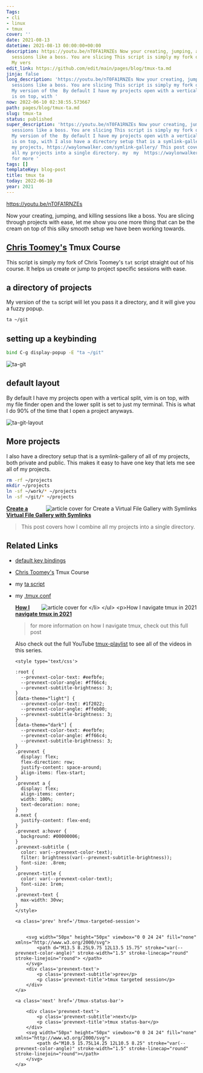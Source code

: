 ```yaml
---
Tags:
- cli
- linux
- tmux
cover: ''
date: 2021-08-13
datetime: 2021-08-13 00:00:00+00:00
description: https://youtu.be/nT0FA1RNZEs Now your creating, jumping, and killing
  sessions like a boss. You are slicing This script is simply my fork of Chris Toomey
  My vers
edit_link: https://github.com/edit/main/pages/blog/tmux-ta.md
jinja: false
long_description: 'https://youtu.be/nT0FA1RNZEs Now your creating, jumping, and killing
  sessions like a boss. You are slicing This script is simply my fork of Chris Toomey
  My version of the  By default I have my projects open with a vertical split, vim
  is on top, with '
now: 2022-06-10 02:38:55.573667
path: pages/blog/tmux-ta.md
slug: tmux-ta
status: published
super_description: 'https://youtu.be/nT0FA1RNZEs Now your creating, jumping, and killing
  sessions like a boss. You are slicing This script is simply my fork of Chris Toomey
  My version of the  By default I have my projects open with a vertical split, vim
  is on top, with I also have a directory setup that is a symlink-gallery of all of
  my projects, https://waylonwalker.com/symlink-gallery/ This post covers how I combine
  all my projects into a single directory. my  my  https://waylonwalker.com/tmux-nav-2021/
  for more '
tags: []
templateKey: blog-post
title: tmux ta
today: 2022-06-10
year: 2021
---
```


https://youtu.be/nT0FA1RNZEs

Now your creating, jumping, and killing sessions like a boss. You are slicing
through projects with ease, let me show you one more thing that can be the
cream on top of this silky smooth setup we have been working towards.

## [Chris Toomey's](https://twitter.com/christoomey) Tmux Course

This script is simply my fork of Chris Toomey's `tat` script straight out of
his course.  It helps us create or jump to project specific sessions with ease.

## a directory of projects

My version of the `ta` script will let you pass it a directory, and it will
give you a fuzzy popup.

``` bash
ta ~/git
```

## setting up a keybinding

``` bash
bind C-g display-popup -E "ta ~/git"
```

![ta-git](https://images.waylonwalker.com/ta-git.png)

## default layout

By default I have my projects open with a vertical split, vim is on top, with
my file finder open and the lower split is set to just my terminal.  This is
what I do 90% of the time that I open a project anyways.

![ta-git-layout](https://images.waylonwalker.com/ta-git-layout.png)

## More projects

I also have a directory setup that is a symlink-gallery of all of my projects,
both private and public.  This makes it easy to have one key that lets me see
all of my projects.

```bash
rm -rf ~/projects
mkdir ~/projects
ln -sf ~/work/* ~/projects
ln -sf ~/git/* ~/projects
```


  <div class="onelinelink-wrapper">
      <a class="onelinelink" href="https://waylonwalker.com/symlink-gallery/">
          <img style="float: right;" align='right' src="https://images.waylonwalker.com/symlink-gallery-og_250x140.png" alt="article cover for 
 Create a Virtual File Gallery with Symlinks
"/>
          <p><strong>
 Create a Virtual File Gallery with Symlinks
</strong></p>
      </a>
  </div>


> This post covers how I combine all my projects into a single directory.

## Related Links

* [default key bindings](https://gist.github.com/mzmonsour/8791835)
* [Chris Toomey's](https://twitter.com/christoomey) Tmux Course
* my [ta script](https://github.com/WaylonWalker/devtainer/blob/main/bin/.local/bin/ta)
* my [.tmux.conf](https://github.com/WaylonWalker/devtainer/blob/main/tmux/.tmux.conf)


  <div class="onelinelink-wrapper">
      <a class="onelinelink" href="https://waylonwalker.com/tmux-nav-2021/">
          <img style="float: right;" align='right' src="https://images.waylonwalker.com/tmux-nav-2021-og_250x140.png" alt="article cover for 
 How I navigate tmux in 2021
"/>
          <p><strong>
 How I navigate tmux in 2021
</strong></p>
      </a>
  </div>


> for more information on how I navigate tmux, check out this full post


Also check out the full YouTube
[tmux-playlist](https://www.youtube.com/playlist?list=PLTRNG6WIHETB4reAxbWza3CZeP9KL6Bkr)
to see all of the videos in this series.
<div class='prevnext'>

    <style type='text/css'>

    :root {
      --prevnext-color-text: #eefbfe;
      --prevnext-color-angle: #ff66c4;
      --prevnext-subtitle-brightness: 3;
    }
    [data-theme="light"] {
      --prevnext-color-text: #1f2022;
      --prevnext-color-angle: #ffeb00;
      --prevnext-subtitle-brightness: 3;
    }
    [data-theme="dark"] {
      --prevnext-color-text: #eefbfe;
      --prevnext-color-angle: #ff66c4;
      --prevnext-subtitle-brightness: 3;
    }
    .prevnext {
      display: flex;
      flex-direction: row;
      justify-content: space-around;
      align-items: flex-start;
    }
    .prevnext a {
      display: flex;
      align-items: center;
      width: 100%;
      text-decoration: none;
    }
    a.next {
      justify-content: flex-end;
    }
    .prevnext a:hover {
      background: #00000006;
    }
    .prevnext-subtitle {
      color: var(--prevnext-color-text);
      filter: brightness(var(--prevnext-subtitle-brightness));
      font-size: .8rem;
    }
    .prevnext-title {
      color: var(--prevnext-color-text);
      font-size: 1rem;
    }
    .prevnext-text {
      max-width: 30vw;
    }
    </style>
    
    <a class='prev' href='/tmux-targeted-session'>
    

        <svg width="50px" height="50px" viewbox="0 0 24 24" fill="none" xmlns="http://www.w3.org/2000/svg">
            <path d="M13.5 8.25L9.75 12L13.5 15.75" stroke="var(--prevnext-color-angle)" stroke-width="1.5" stroke-linecap="round" stroke-linejoin="round"> </path>
        </svg>
        <div class='prevnext-text'>
            <p class='prevnext-subtitle'>prev</p>
            <p class='prevnext-title'>tmux targeted session</p>
        </div>
    </a>
    
    <a class='next' href='/tmux-status-bar'>
    
        <div class='prevnext-text'>
            <p class='prevnext-subtitle'>next</p>
            <p class='prevnext-title'>tmux status-bar</p>
        </div>
        <svg width="50px" height="50px" viewbox="0 0 24 24" fill="none" xmlns="http://www.w3.org/2000/svg">
            <path d="M10.5 15.75L14.25 12L10.5 8.25" stroke="var(--prevnext-color-angle)" stroke-width="1.5" stroke-linecap="round" stroke-linejoin="round"></path>
        </svg>
    </a>
  </div>